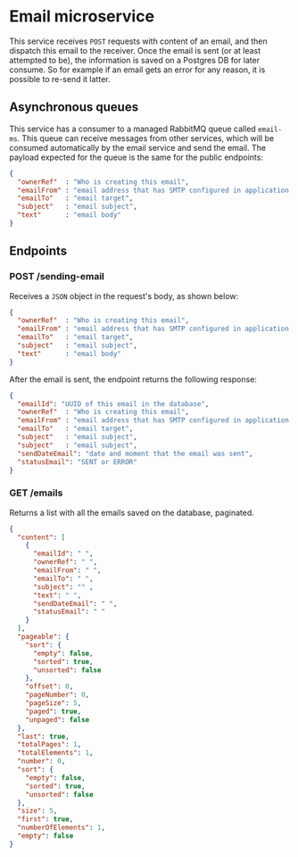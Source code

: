 # Email microservice

This service receives `POST` requests with content of an email, and then dispatch this email to the receiver. Once the email is sent (or at least attempted to be), the information is saved on a Postgres DB for later consume. So for example if an email gets an error for any reason, it is possible to re-send it latter.

## Asynchronous queues

This service has a consumer to a managed RabbitMQ queue called `email-ms`. This queue can receive messages from other services, which will be consumed automatically by the email service and send the email.
The payload expected for the queue is the same for the public endpoints:

```json
{
  "ownerRef"  : "Who is creating this email",
  "emailFrom" : "email address that has SMTP configured in application.properties",
  "emailTo"   : "email target",
  "subject"   : "email subject",
  "text"      : "email body"
}
```

## Endpoints

### POST /sending-email

Receives a `JSON` object in the request's body, as shown below:

```json
{
  "ownerRef"  : "Who is creating this email",
  "emailFrom" : "email address that has SMTP configured in application.properties",
  "emailTo"   : "email target",
  "subject"   : "email subject",
  "text"      : "email body"
}
```

After the email is sent, the endpoint returns the following response:

```json
{
  "emailId": "UUID of this email in the database",
  "ownerRef"  : "Who is creating this email",
  "emailFrom" : "email address that has SMTP configured in application.properties",
  "emailTo"   : "email target",
  "subject"   : "email subject",
  "subject"   : "email subject",
  "sendDateEmail": "date and moment that the email was sent",
  "statusEmail": "SENT or ERROR"
}
```

### GET /emails

Returns a list with all the emails saved on the database, paginated.

```json
{
  "content": [
    {
      "emailId": " ",
      "ownerRef": " ",
      "emailFrom": " ",
      "emailTo": " ",
      "subject": "" ,
      "text": " ",
      "sendDateEmail": " ",
      "statusEmail": " "
    }
  ],
  "pageable": {
    "sort": {
      "empty": false,
      "sorted": true,
      "unsorted": false
    },
    "offset": 0,
    "pageNumber": 0,
    "pageSize": 5,
    "paged": true,
    "unpaged": false
  },
  "last": true,
  "totalPages": 1,
  "totalElements": 1,
  "number": 0,
  "sort": {
    "empty": false,
    "sorted": true,
    "unsorted": false
  },
  "size": 5,
  "first": true,
  "numberOfElements": 1,
  "empty": false
}
```